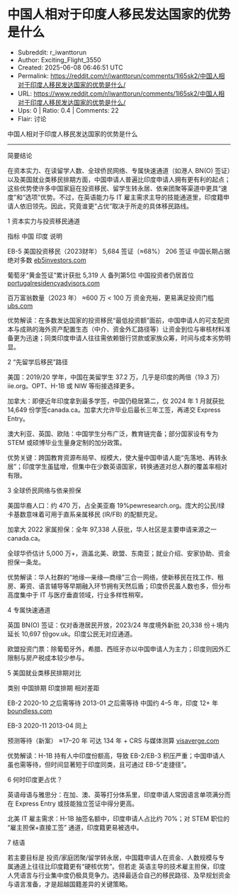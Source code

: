 # 中国人相对于印度人移民发达国家的优势是什么

- Subreddit: r_iwanttorun
- Author: Exciting_Flight_3550
- Created: 2025-06-08 06:46:51 UTC
- Permalink: https://reddit.com/r/iwanttorun/comments/1l65sk2/中国人相对于印度人移民发达国家的优势是什么/
- URL: https://www.reddit.com/r/iwanttorun/comments/1l65sk2/中国人相对于印度人移民发达国家的优势是什么/
- Ups: 0 | Ratio: 0.4 | Comments: 22
- Flair: 讨论


中国人相对于印度人移民发达国家的优势是什么

---

简要结论

在资本实力、在读留学人数、全球侨民网络、专属快速通道（如港人 BN(O)
签证）以及美国就业类移民排期方面，中国申请人普遍比印度申请人拥有更有利的起点；这些优势使许多中国家庭在投资移民、留学生转永居、依亲团聚等渠道中更具“速度”和“选项”优势。不过，在英语能力与
IT
雇主需求主导的技能通道里，印度籍申请人依旧领先。因此，究竟谁更“占优”取决于所走的具体移民路线。

1 资本实力与投资移民通道

指标 中国 印度 说明

EB-5 美国投资移民（2023财年） 5,684 签证（≈68%） 206 签证
中国长期占据绝对多数 [eb5investors.com](http://eb5investors.com)

葡萄牙“黄金签证”累计获批 5,319 人 备列第5位 中国投资者仍居首位
[portugalresidencyadvisors.com](http://portugalresidencyadvisors.com)

百万富翁数量（2023 年） ≈600 万 \< 100 万 资金充裕，更易满足投资门槛
[ubs.com](http://ubs.com)

优势解读：在多数发达国家的投资移民“最低投资额”面前，中国申请人的可支配资本与成熟的海外资产配置生态（中介、资金外汇路径等）让资金到位与审核材料准备更为迅速；同类印度申请人往往需依赖银行贷款或家族众筹，时间与成本劣势明显。

2 “先留学后移民”路径

美国：2019/20 学年，中国在美留学生 37.2 万，几乎是印度的两倍（19.3
万）iie.org。OPT、H-1B 或 NIW 等衔接选择更多。

加拿大：即便近年印度拿到最多学签，中国仍稳居第二，仅 2024 年 1 月就获批
14,649 份学签canada.ca。加拿大允许毕业后最长三年工签，再递交 Express
Entry。

澳大利亚、英国、欧陆：中国学生分布广泛，教育链完备；部分国家设有专为
STEM 或硕博毕业生量身定制的加分政策。

优势关键：跨国教育资源布局早、规模大，使大量中国申请人能“先落地、再转永居”；印度学生虽猛增，但集中在少数英语国家，转换通道对总人群的覆盖率相对有限。

3 全球侨民网络与依亲担保

美国华裔人口：约 470 万，占全美亚裔
19%pewresearch.org。庞大的公民/绿卡基数意味着可用于直系亲属移民 (IR/FB)
的配额充足。

加拿大 2022 家属担保：全年 97,338
人获批，华人社区是主要申请来源之一canada.ca。

全球华侨估计 5,000
万+，涵盖北美、欧盟、东南亚；就业介绍、安家协助、资金担保一条龙。

优势解读：华人社群的“地缘—亲缘—商缘”三合一网络，使新移民在找工作、租房、筹资、语言辅导等早期融入环节拥有天然后盾；印度侨民虽人数也多，但分布高度集中于
IT 与医疗垂直领域，行业多样性稍窄。

4 专属快速通道

英国 BN(O) 签证：仅对香港居民开放，2023/24 年度境外新批 20,338
份＋境内延长 10,697 份gov.uk。印度公民无对应通道。

欧盟投资门票：除葡萄牙外，希腊、西班牙亦以中国申请人为主力；印度则因外汇限制与房产税成本较少参与。

5 美国就业类移民排期对比

类别 中国排期 印度排期 相对差距

EB-2 2020-10 之后需等待 2013-01 之后需等待 中国约 4–5 年，印度 12+ 年
[boundless.com](http://boundless.com)

EB-3 2020-11 2013-04 同上

预测等待（新案） ≈17–20 年 可达 134 年 + CRS 与媒体测算
[visaverge.com](http://visaverge.com)

优势解读：H-1B 持有人中印度份额高，导致 EB-2/EB-3
积压严重；中国申请人虽也需等待，但时间显著短于印度同类，且可通过
EB-5“走捷径”。

6 何时印度更占优？

英语母语与雅思分：在加、澳、英等打分体系里，印度申请人常因语言单项满分而在
Express Entry 或技能独立签证中得分更高。

北美 IT 雇主需求：H-1B 抽签名额中，印度申请人占比约 70%；对 STEM 职位的
“雇主担保+直接工签” 通道，印度籍更易被选中。

7 结语

若主要目标是
投资/家庭团聚/留学转永居，中国籍申请人在资金、人数规模与专属通道上往往比印度籍更有“硬核优势”。但若走
英语主导的技术雇主担保，印度人凭语言与行业集中度仍极具竞争力。选择最适合自己的移民路径、及早规划资金与语言准备，才是超越国籍差异的关键策略。


